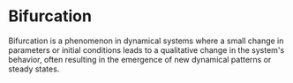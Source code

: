 # Bifurcation
Bifurcation is a phenomenon in dynamical systems where a small change in parameters or initial conditions leads to a qualitative change in the system's behavior, often resulting in the emergence of new dynamical patterns or steady states.
